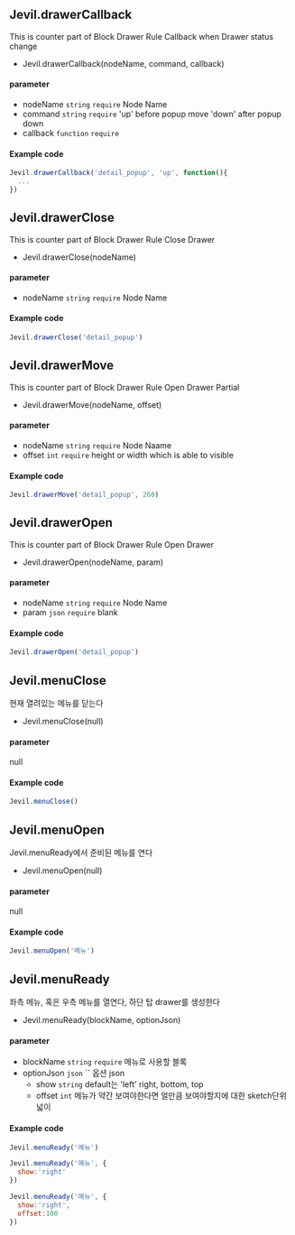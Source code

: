 
## Jevil.drawerCallback

This is counter part of Block Drawer Rule
Callback when Drawer status change

- Jevil.drawerCallback(nodeName, command, callback)

#### parameter

- nodeName `string` `require` Node Name
- command `string` `require` 'up' before popup move
'down' after popup down
- callback `function` `require` 

#### Example code
```javascript
Jevil.drawerCallback('detail_popup', 'up', function(){
  ...
})
```




## Jevil.drawerClose

This is counter part of Block Drawer Rule
Close Drawer

- Jevil.drawerClose(nodeName)

#### parameter

- nodeName `string` `require` Node Name

#### Example code
```javascript
Jevil.drawerClose('detail_popup')
```




## Jevil.drawerMove

This is counter part of Block Drawer Rule
Open Drawer Partial

- Jevil.drawerMove(nodeName, offset)

#### parameter

- nodeName `string` `require` Node Naame
- offset `int` `require` height or width which is able to visible

#### Example code
```javascript
Jevil.drawerMove('detail_popup', 260)
```




## Jevil.drawerOpen

This is counter part of Block Drawer Rule
Open Drawer

- Jevil.drawerOpen(nodeName, param)

#### parameter

- nodeName `string` `require` Node Name
- param `json` `require` blank

#### Example code
```javascript
Jevil.drawerOpen('detail_popup')
```




## Jevil.menuClose

현재 열려있는 메뉴를 닫는다

- Jevil.menuClose(null)

#### parameter
null

#### Example code
```javascript
Jevil.menuClose()
```




## Jevil.menuOpen

Jevil.menuReady에서 준비된 메뉴를 연다

- Jevil.menuOpen(null)

#### parameter
null

#### Example code
```javascript
Jevil.menuOpen('메뉴')
```




## Jevil.menuReady

좌측 메뉴, 혹은 우측 메뉴를 열연다, 하단 탑 drawer를 생성한다

- Jevil.menuReady(blockName, optionJson)

#### parameter

- blockName `string` `require` 메뉴로 사용할 블록
- optionJson `json` `` 옵션 json
    - show `string`  default는 'left'
right, bottom, top
    - offset `int`  메뉴가 약간 보여야한다면 얼만큼 보여야할지에 대한 sketch단위 넓이

#### Example code
```javascript
Jevil.menuReady('메뉴')

Jevil.menuReady('메뉴', {
  show:'right'
})

Jevil.menuReady('메뉴', {
  show:'right',
  offset:100
})
```




